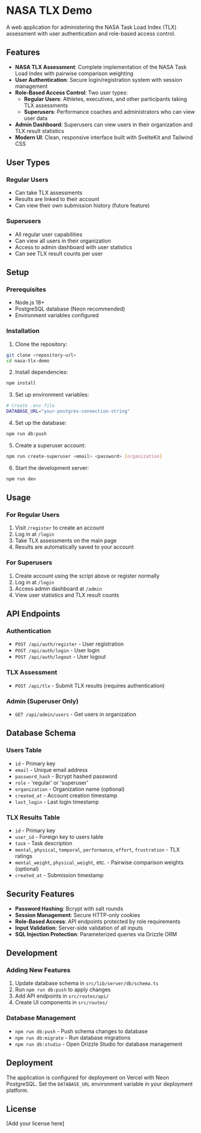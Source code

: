 # NASA TLX Demo

A web application for administering the NASA Task Load Index (TLX) assessment with user authentication and role-based access control.

## Features

- **NASA TLX Assessment**: Complete implementation of the NASA Task Load Index with pairwise comparison weighting
- **User Authentication**: Secure login/registration system with session management
- **Role-Based Access Control**: Two user types:
  - **Regular Users**: Athletes, executives, and other participants taking TLX assessments
  - **Superusers**: Performance coaches and administrators who can view user data
- **Admin Dashboard**: Superusers can view users in their organization and TLX result statistics
- **Modern UI**: Clean, responsive interface built with SvelteKit and Tailwind CSS

## User Types

### Regular Users

- Can take TLX assessments
- Results are linked to their account
- Can view their own submission history (future feature)

### Superusers

- All regular user capabilities
- Can view all users in their organization
- Access to admin dashboard with user statistics
- Can see TLX result counts per user

## Setup

### Prerequisites

- Node.js 18+
- PostgreSQL database (Neon recommended)
- Environment variables configured

### Installation

1. Clone the repository:

```bash
git clone <repository-url>
cd nasa-tlx-demo
```

2. Install dependencies:

```bash
npm install
```

3. Set up environment variables:

```bash
# Create .env file
DATABASE_URL="your-postgres-connection-string"
```

4. Set up the database:

```bash
npm run db:push
```

5. Create a superuser account:

```bash
npm run create-superuser <email> <password> [organization]
```

6. Start the development server:

```bash
npm run dev
```

## Usage

### For Regular Users

1. Visit `/register` to create an account
2. Log in at `/login`
3. Take TLX assessments on the main page
4. Results are automatically saved to your account

### For Superusers

1. Create account using the script above or register normally
2. Log in at `/login`
3. Access admin dashboard at `/admin`
4. View user statistics and TLX result counts

## API Endpoints

### Authentication

- `POST /api/auth/register` - User registration
- `POST /api/auth/login` - User login
- `POST /api/auth/logout` - User logout

### TLX Assessment

- `POST /api/tlx` - Submit TLX results (requires authentication)

### Admin (Superuser Only)

- `GET /api/admin/users` - Get users in organization

## Database Schema

### Users Table

- `id` - Primary key
- `email` - Unique email address
- `password_hash` - Bcrypt hashed password
- `role` - 'regular' or 'superuser'
- `organization` - Organization name (optional)
- `created_at` - Account creation timestamp
- `last_login` - Last login timestamp

### TLX Results Table

- `id` - Primary key
- `user_id` - Foreign key to users table
- `task` - Task description
- `mental`, `physical`, `temporal`, `performance`, `effort`, `frustration` - TLX ratings
- `mental_weight`, `physical_weight`, etc. - Pairwise comparison weights (optional)
- `created_at` - Submission timestamp

## Security Features

- **Password Hashing**: Bcrypt with salt rounds
- **Session Management**: Secure HTTP-only cookies
- **Role-Based Access**: API endpoints protected by role requirements
- **Input Validation**: Server-side validation of all inputs
- **SQL Injection Protection**: Parameterized queries via Drizzle ORM

## Development

### Adding New Features

1. Update database schema in `src/lib/server/db/schema.ts`
2. Run `npm run db:push` to apply changes
3. Add API endpoints in `src/routes/api/`
4. Create UI components in `src/routes/`

### Database Management

- `npm run db:push` - Push schema changes to database
- `npm run db:migrate` - Run database migrations
- `npm run db:studio` - Open Drizzle Studio for database management

## Deployment

The application is configured for deployment on Vercel with Neon PostgreSQL. Set the `DATABASE_URL` environment variable in your deployment platform.

## License

[Add your license here]
